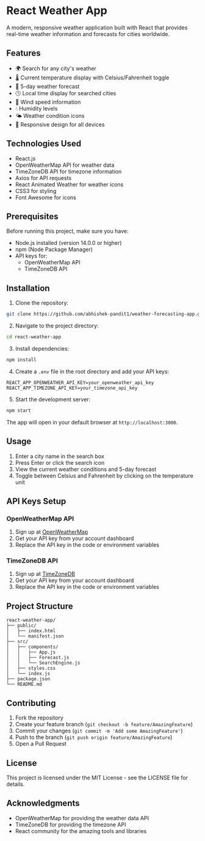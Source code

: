 # React Weather App

A modern, responsive weather application built with React that provides real-time weather information and forecasts for cities worldwide.

## Features

- 🌍 Search for any city's weather
- 🌡️ Current temperature display with Celsius/Fahrenheit toggle
- 📅 5-day weather forecast
- 🕒 Local time display for searched cities
- 💨 Wind speed information
- 💧 Humidity levels
- 🌤️ Weather condition icons
- 📱 Responsive design for all devices

## Technologies Used

- React.js
- OpenWeatherMap API for weather data
- TimeZoneDB API for timezone information
- Axios for API requests
- React Animated Weather for weather icons
- CSS3 for styling
- Font Awesome for icons

## Prerequisites

Before running this project, make sure you have:

- Node.js installed (version 14.0.0 or higher)
- npm (Node Package Manager)
- API keys for:
  - OpenWeatherMap API
  - TimeZoneDB API

## Installation

1. Clone the repository:
```bash
git clone https://github.com/abhishek-pandit1/weather-forecasting-app.git
```

2. Navigate to the project directory:
```bash
cd react-weather-app
```

3. Install dependencies:
```bash
npm install
```

4. Create a `.env` file in the root directory and add your API keys:
```
REACT_APP_OPENWEATHER_API_KEY=your_openweather_api_key
REACT_APP_TIMEZONE_API_KEY=your_timezone_api_key
```

5. Start the development server:
```bash
npm start
```

The app will open in your default browser at `http://localhost:3000`.

## Usage

1. Enter a city name in the search box
2. Press Enter or click the search icon
3. View the current weather conditions and 5-day forecast
4. Toggle between Celsius and Fahrenheit by clicking on the temperature unit

## API Keys Setup

### OpenWeatherMap API
1. Sign up at [OpenWeatherMap](https://openweathermap.org/api)
2. Get your API key from your account dashboard
3. Replace the API key in the code or environment variables

### TimeZoneDB API
1. Sign up at [TimeZoneDB](https://timezonedb.com/)
2. Get your API key from your account dashboard
3. Replace the API key in the code or environment variables

## Project Structure

```
react-weather-app/
├── public/
│   ├── index.html
│   └── manifest.json
├── src/
│   ├── components/
│   │   ├── App.js
│   │   ├── Forecast.js
│   │   └── SearchEngine.js
│   ├── styles.css
│   └── index.js
├── package.json
└── README.md
```

## Contributing

1. Fork the repository
2. Create your feature branch (`git checkout -b feature/AmazingFeature`)
3. Commit your changes (`git commit -m 'Add some AmazingFeature'`)
4. Push to the branch (`git push origin feature/AmazingFeature`)
5. Open a Pull Request

## License

This project is licensed under the MIT License - see the LICENSE file for details.

## Acknowledgments

- OpenWeatherMap for providing the weather data API
- TimeZoneDB for providing the timezone API
- React community for the amazing tools and libraries 